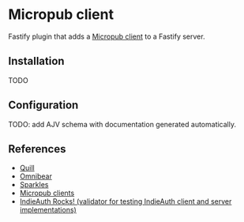# Micropub client

Fastify plugin that adds a [Micropub client](https://www.w3.org/TR/micropub/) to a Fastify server.

## Installation

TODO

## Configuration

TODO: add AJV schema with documentation generated automatically.

## References

- [Quill](https://github.com/aaronpk/Quill/)
- [Omnibear](https://github.com/keithjgrant/omnibear)
- [Sparkles](https://github.com/benjifs/sparkles)
- [Micropub clients](https://getindiekit.com/clients)
- [IndieAuth Rocks! (validator for testing IndieAuth client and server implementations)](https://indieauth.rocks/)
